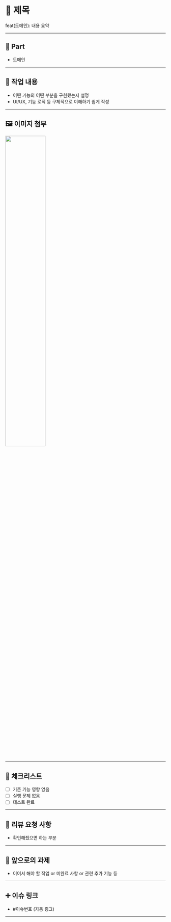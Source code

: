 # 📝 제목

feat(도메인): 내용 요약

---

## 🔘 Part

- 도메인

---

## 🔎 작업 내용

- 어떤 기능의 어떤 부분을 구현했는지 설명
- UI/UX, 기능 로직 등 구체적으로 이해하기 쉽게 작성

---

## 🖼️ 이미지 첨부

<img src="이미지 주소" width="50%" />

---

## 🔄 체크리스트

- [ ] 기존 기능 영향 없음
- [ ] 실행 문제 없음
- [ ] 테스트 완료

---

## 🙏 리뷰 요청 사항

- 확인해줬으면 하는 부분

---

## 🔧 앞으로의 과제

- 이어서 해야 할 작업 or 미완료 사항 or 관련 추가 기능 등

---

## ➕ 이슈 링크

- #이슈번호 (자동 링크)

---
